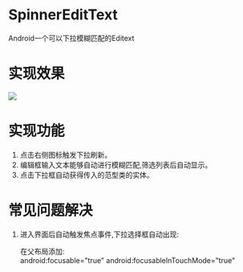 # SpinnerEditText<T>
Android一个可以下拉模糊匹配的Editext

#	实现效果

![](https://github.com/z2wenfa/SpinnerEditText/tree/master/screenshot/test.gif)

# 实现功能

 1. 点击右侧图标触发下拉刷新。
 2. 编辑框输入文本能够自动进行模糊匹配,筛选列表后自动显示。
 3. 点击下拉框自动获得传入的范型类的实体。

 
# 常见问题解决
 1. 进入界面后自动触发焦点事件,下拉选择框自动出现:
 
 	> 
 	在父布局添加:<br>
 	android:focusable="true" 
   android:focusableInTouchMode="true"
 	
 	 
  
